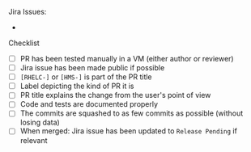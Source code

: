 <!-- Write a description of what the PR solves and how -->

<!-- Link to relevant Red Hat Jira issues -->
Jira Issues:

<!-- List below in format of [RHELC-](https://issues.redhat.com/browse/RHELC-) -->
-

Checklist

- [ ] PR has been tested manually in a VM (either author or reviewer)
- [ ] Jira issue has been made public if possible
- [ ] `[RHELC-]` or `[HMS-]` is part of the PR title <!-- For a proper sync with Jira -->
- [ ] Label depicting the kind of PR it is <!-- kind/breaking kind/feature kind/bug-fix kind/security kind/tests etc. -->
- [ ] PR title explains the change from the user's point of view
- [ ] Code and tests are documented properly
- [ ] The commits are squashed to as few commits as possible (without losing data) <!-- The commits can be squashed to 1 commit, but then we might lose data regarding moving something to a new file and then refactoring for example. Hence squash without losing data -->
- [ ] When merged: Jira issue has been updated to `Release Pending` if relevant
